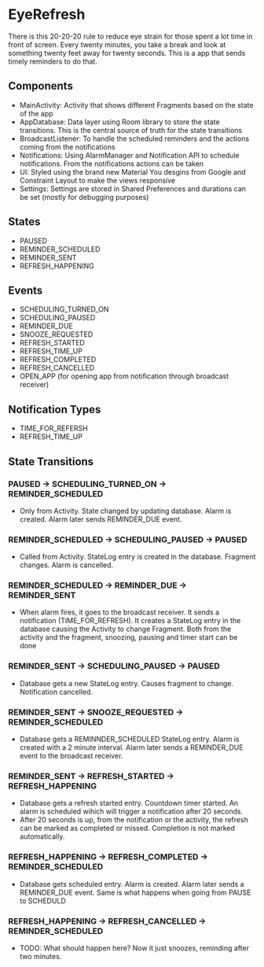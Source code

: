 # EyeRefresh

There is this 20-20-20 rule to reduce eye strain for those spent a lot time in front of screen. Every twenty minutes, you take a break and look at something twenty feet away for twenty seconds. This is a app that sends timely reminders to do that.

## Components

- MainActivity: Activity that shows different Fragments based on the state of the app
- AppDatabase: Data layer using Room library to store the state transitions. This is the central source of truth for the state transitions
- BroadcastListener: To handle the scheduled reminders and the actions coming from the notifications
- Notifications: Using AlarmManager and Notification API to schedule notifications. From the notifications actions can be taken
- UI: Styled using the brand new Material You desgins from Google and Constraint Layout to make the views responsive
- Settings: Settings are stored in Shared Preferences and durations can be set (mostly for debugging purposes)

## States

- PAUSED
- REMINDER_SCHEDULED
- REMINDER_SENT
- REFRESH_HAPPENING

## Events

- SCHEDULING_TURNED_ON
- SCHEDULING_PAUSED
- REMINDER_DUE
- SNOOZE_REQUESTED
- REFRESH_STARTED
- REFRESH_TIME_UP
- REFRESH_COMPLETED
- REFRESH_CANCELLED
- OPEN_APP (for opening app from notification through broadcast receiver)

## Notification Types

- TIME_FOR_REFERSH
- REFRESH_TIME_UP

## State Transitions

### PAUSED -> SCHEDULING_TURNED_ON -> REMINDER_SCHEDULED

- Only from Activity. State changed by updating database. Alarm is created. Alarm later sends REMINDER_DUE event.

### REMINDER_SCHEDULED -> SCHEDULING_PAUSED -> PAUSED

- Called from Activity. StateLog entry is created in the database. Fragment changes. Alarm is cancelled.

### REMINDER_SCHEDULED -> REMINDER_DUE -> REMINDER_SENT

- When alarm fires, it goes to the broadcast receiver. It sends a notification (TIME_FOR_REFRESH). It creates a StateLog entry in the database causing the Activity to change Fragment. Both from the activity and the fragment, snoozing, pausing and timer start can be done

### REMINDER_SENT -> SCHEDULING_PAUSED -> PAUSED

- Database gets a new StateLog entry. Causes fragment to change. Notification cancelled.

### REMINDER_SENT -> SNOOZE_REQUESTED -> REMINDER_SCHEDULED

- Database gets a REMINNDER_SCHEDULED StateLog entry. Alarm is created with a 2 minute interval. Alarm later sends a REMINDER_DUE event to the broadcast receiver.

### REMINDER_SENT -> REFRESH_STARTED -> REFRESH_HAPPENING

- Database gets a refresh started entry. Countdown timer started. An alarm is scheduled wihich will trigger a notification after 20 seconds.
- After 20 seconds is up, from the notification or the activity, the refresh can be marked as completed or missed. Completion is not marked automatically.

### REFRESH_HAPPENING -> REFRESH_COMPLETED -> REMINDER_SCHEDULED

- Database gets scheduled entry. Alarm is created. Alarm later sends a REMINDER_DUE event. Same is what happens when going from PAUSE to SCHEDULD

### REFRESH_HAPPENING -> REFRESH_CANCELLED -> REMINDER_SCHEDULED

- TODO: What should happen here? Now it just snoozes, reminding after two minutes.
